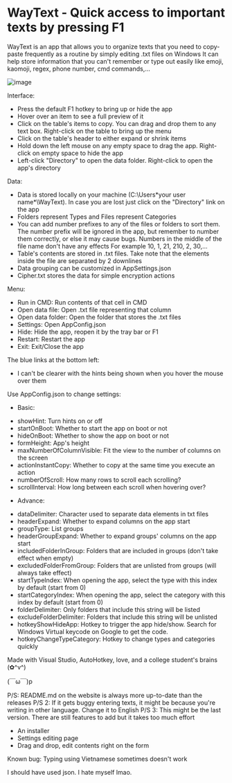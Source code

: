 # WayText - Quick access to important texts by pressing F1

WayText is an app that allows you to organize texts that you need to copy-paste frequently as a routine by simply editing .txt files on Windows
It can help store information that you can't remember or type out easily like emoji, kaomoji, regex, phone number, cmd commands,...

![image](https://github.com/Vipxpert/WayText/assets/68524186/bfc34470-e066-4617-92b6-793c1fee3577)

Interface:
+ Press the default F1 hotkey to bring up or hide the app
+ Hover over an item to see a full preview of it
+ Click on the table's items to copy. You can drag and drop them to any text box. Right-click on the table to bring up the menu
+ Click on the table's header to either expand or shrink items
+ Hold down the left mouse on any empty space to drag the app. Right-click on empty space to hide the app
+ Left-click "Directory" to open the data folder. Right-click to open the app's directory

Data:
+ Data is stored locally on your machine (C:\\Users\*your user name*\WayText\). In case you are lost just click on the "Directory" link on the app
+ Folders represent Types and Files represent Categories
+ You can add number prefixes to any of the files or folders to sort them. The number prefix will be ignored in the app, but remember to number them correctly, or else it may cause bugs. Numbers in the middle of the file name don't have any effects
For example 10, 1, 21, 210, 2, 30,...
+ Table's contents are stored in .txt files. Take note that the elements inside the file are separated by 2 downlines
+ Data grouping can be customized in AppSettings.json
+ Cipher.txt stores the data for simple encryption actions

Menu:
+ Run in CMD: Run contents of that cell in CMD
+ Open data file: Open .txt file representing that column
+ Open data folder: Open the folder that stores the .txt files
+ Settings: Open AppConfig.json
+ Hide: Hide the app, reopen it by the tray bar or F1
+ Restart: Restart the app
+ Exit: Exit/Close the app

The blue links at the bottom left:
+ I can't be clearer with the hints being shown when you hover the mouse over them

Use AppConfig.json to change settings:
- Basic:
+ showHint: Turn hints on or off
+ startOnBoot: Whether to start the app on boot or not
+ hideOnBoot: Whether to show the app on boot or not
+ formHeight: App's height
+ maxNumberOfColumnVisible: Fit the view to the number of columns on the screen
+ actionInstantCopy: Whether to copy at the same time you execute an action
+ numberOfScroll: How many rows to scroll each scrolling?
+ scrollInterval: How long between each scroll when hovering over?

- Advance:
+ dataDelimiter: Character used to separate data elements in txt files
+ headerExpand: Whether to expand columns on the app start
+ groupType: List groups
+ headerGroupExpand: Whether to expand groups' columns on the app start
+ includedFolderInGroup: Folders that are included in groups (don't take effect when empty)
+ excludedFolderFromGroup: Folders that are unlisted from groups (will always take effect)
+ startTypeIndex: When opening the app, select the type with this index by default (start from 0)
+ startCategoryIndex: When opening the app, select the category with this index by default (start from 0)
+ folderDelimiter: Only folders that include this string will be listed
+ excludeFolderDelimiter: Folders that include this string will be unlisted
+ hotkeyShowHideApp: Hotkey to trigger the app hide/show. Search for Windows Virtual keycode on Google to get the code.
+ hotkeyChangeTypeCategory: Hotkey to change types and categories quickly

Made with Visual Studio, AutoHotkey, love, and a college student's brains  (✿^v^)

(￣ω￣)p

P/S: README.md on the website is always more up-to-date than the releases
P/S 2: If it gets buggy entering texts, it might be because you're writing in other language. Change it to English
P/S 3: This might be the last version. There are still features to add but it takes too much effort
- An installer
- Settings editing page
- Drag and drop, edit contents right on the form

Known bug: Typing using Vietnamese sometimes doesn't work


I should have used json. I hate myself lmao.
